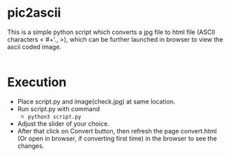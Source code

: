 # pic2ascii
This is a simple python script which converts a jpg file to html file (ASCII characters < #+'., >), which can be further launched in browser to view the ascii coded image. </br></br>

# Execution
* Place script.py and image(check.jpg) at same location.
* Run script.py with command
  - ```python3 script.py```
* Adjust the slider of your choice.</br>
* After that click on Convert button, then refresh the page convert.html (Or open in browser, if converting first time) in the browser to see the changes.
